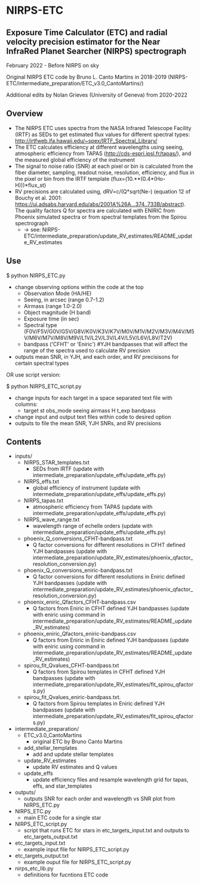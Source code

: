 # NIRPS-ETC
## Exposure Time Calculator (ETC) and radial velocity precision estimator for the Near InfraRed Planet Searcher (NIRPS) spectrograph

February 2022 - Before NIRPS on sky

Original NIRPS ETC code by Bruno L. Canto Martins in 2018-2019 (NIRPS-ETC/intermediate_preparation/ETC_v3.0_CantoMartins/)

Additional edits by Nolan Grieves (University of Geneva) from 2020-2022

## Overview 
* The NIRPS ETC uses spectra from the NASA Infrared Telescope Facility (IRTF) as SEDs to get estimated flux values for different spectral types: http://irtfweb.ifa.hawaii.edu/~spex/IRTF_Spectral_Library/
* The ETC calculates efficiency at different wavelengths using seeing, atmospheric efficiency from TAPAS (http://cds-espri.ipsl.fr/tapas/), and the measured global efficiency of the instrument
* The signal to noise ratio (SNR) at each pixel or bin is calculated from the fiber diameter, sampling, readout noise, resolution, efficiency, and flux in the pixel or bin from the IRTF template (flux=(10.\**(0.4\*(Ho-H)))\*flux_st)
* RV precisions are calculated using, dRV=c/(Q\*sqrt(Ne-) (equation 12 of Bouchy et al. 2001: https://ui.adsabs.harvard.edu/abs/2001A%26A...374..733B/abstract). The quality factors Q for spectra are calculated with ENIRIC from Phoenix simulated spectra or from spectral templates from the Spirou spectrograph 
  - -> see: NIRPS-ETC/intermediate_preparation/update_RV_estimates/README_update_RV_estimates

## Use
$ python NIRPS_ETC.py
* change observing options within the code at the top
  - Observation Mode (HA/HE)
  - Seeing, in arcsec (range 0.7-1.2)
  - Airmass (range 1.0-2.0)
  - Object magnitude (H band)
  - Exposure time (in sec)
  - Spectral type (F0V/F5V/G0V/G5V/G8V/K0V/K3V/K7V/M0V/M1V/M2V/M3V/M4V/M5V/M6V/M7V/M8V/M9V/L1V/L2V/L3V/L4V/L5V/L6V/L8V/T2V)
  - bandpass ('CFHT' or 'Eniric') #YJH bandpasses that will affect the range of the spectra used to calculate RV precision
* outputs mean SNR, in YJH, and each order, and RV precisisons for certain spectral types

OR use script version:

$ python NIRPS_ETC_script.py
* change inputs for each target in a space separated text file with columns:
  - target st obs_mode seeing airmass H t_exp bandpass
* change input and output text files within code to desired option
* outputs to file the mean SNR, YJH SNRs, and RV precisions


## Contents
* inputs/
  - NIRPS_STAR_templates.txt                  
    - SEDs from IRTF  (update with intermediate_preparation/update_effs/update_effs.py)
  - NIRPS_effs.txt                                 
    - global efficiency of instrument (update with intermediate_preparation/update_effs/update_effs.py)
  - NIRPS_tapas.txt                                
    - atmospheric efficiency from TAPAS (update with intermediate_preparation/update_effs/update_effs.py)
  - NIRPS_wave_range.txt                           
    - wavelength range of echelle orders (update with intermediate_preparation/update_effs/update_effs.py)
  - phoenix_Q_conversions_CFHT-bandpass.txt        
    - Q factor conversions for different resolutions in CFHT defined YJH bandpasses (update with intermediate_preparation/update_RV_estimates/phoenix_qfactor_resolution_conversion.py)
  - phoenix_Q_conversions_eniric-bandpass.txt      
    - Q factor conversions for different resolutions in Eniric defined YJH bandpasses (update with intermediate_preparation/update_RV_estimates/phoenix_qfactor_resolution_conversion.py)
  - phoenix_eniric_Qfactors_CFHT-bandpass.csv      
    - Q factors from Eniric in CFHT defined YJH bandpasses (update with eniric using command in intermediate_preparation/update_RV_estimates/README_update_RV_estimates)
  - phoenix_eniric_Qfactors_eniric-bandpass.csv    
    - Q factors from Eniric in Eniric defined YJH bandpasses (update with eniric using command in intermediate_preparation/update_RV_estimates/README_update_RV_estimates)
  - spirou_fit_Qvalues_CFHT-bandpass.txt           
    - Q factors from Spirou templates in CFHT defined YJH bandpasses (update with intermediate_preparation/update_RV_estimates/fit_spirou_qfactors.py)
  - spirou_fit_Qvalues_eniric-bandpass.txt.        
    - Q factors from Spirou templates in Eniric defined YJH bandpasses (update with intermediate_preparation/update_RV_estimates/fit_spirou_qfactors.py)
* intermediate_preparation/
  - ETC_v3.0_CantoMartins
    - original ETC by Bruno Canto Martins 
  - add_stellar_templates
    - add and update stellar templates
  - update_RV_estimates
    - update RV estimates and Q values
  - update_effs
    - update efficiency files and resample wavelength grid for tapas, effs, and star_templates
* outputs/
  - outputs SNR for each order and wavelength vs SNR plot from NIRPS_ETC.py
* NIRPS_ETC.py
  - main ETC code for a single star
* NIRPS_ETC_script.py
  - script that runs ETC for stars in etc_targets_input.txt and outputs to etc_targets_output.txt
* etc_targets_input.txt
  - example input file for NIRPS_ETC_script.py
* etc_targets_output.txt
  - example ouput file for NIRPS_ETC_script.py
* nirps_etc_lib.py
  - definitions for fucntions ETC code




